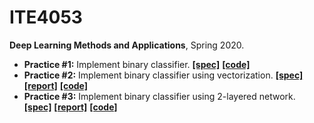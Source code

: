 # ITE4053

**Deep Learning Methods and Applications**, Spring 2020.

- **Practice #1:** Implement binary classifier.
  [**[spec]**](practice1/doc/spec.pdf) [**[code]**](practice1/) 
- **Practice #2:** Implement binary classifier using vectorization.
  [**[spec]**](practice2/doc/spec.pdf) [**[report]**](practice2/doc/report.pdf) [**[code]**](practice2/) 
- **Practice #3:** Implement binary classifier using 2-layered network.
  [**[spec]**](practice3/doc/spec.pdf) [**[report]**](practice3/doc/report.pdf) [**[code]**](practice3/) 

